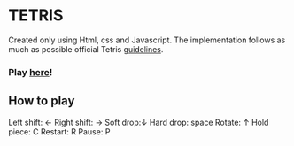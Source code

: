 # TETRIS

Created only using Html, css and Javascript. The implementation follows as much as possible official Tetris [guidelines](https://tetris.fandom.com/wiki/Tetris_Guideline).

### Play [here](http://web.studenti.math.pmf.unizg.hr/~gorivan/)!

## How to play

Left shift: ←
Right shift: →
Soft drop:↓
Hard drop: space
Rotate: ↑
Hold piece: C
Restart: R
Pause: P
